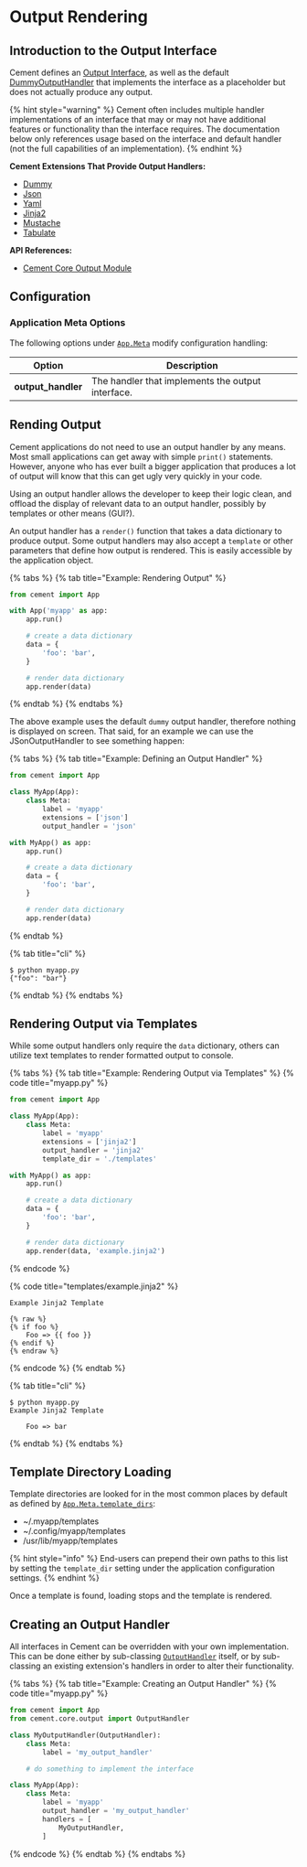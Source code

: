 # Output Rendering

## Introduction to the Output Interface

Cement defines an [Output Interface](https://cement.readthedocs.io/en/3.0/api/core/output/#cement.core.output.OutputInterface), as well as the default [DummyOutputHandler](https://docs.builtoncement.com/%7B%7B%20version%20%7D%7D/api/ext/ext\_dummy.html) that implements the interface as a placeholder but does not actually produce any output.

{% hint style="warning" %}
Cement often includes multiple handler implementations of an interface that may or may not have additional features or functionality than the interface requires. The documentation below only references usage based on the interface and default handler (not the full capabilities of an implementation).
{% endhint %}

**Cement Extensions That Provide Output Handlers:**

* [Dummy](../extensions/dummy.md)
* [Json](../extensions/json.md)
* [Yaml](../extensions/yaml.md)
* [Jinja2](../extensions/jinja2.md)
* [Mustache](../extensions/mustache.md)
* [Tabulate](../extensions/tabulate.md)

**API References:**

* [Cement Core Output Module](https://cement.readthedocs.io/en/3.0/api/core/output)

## **Configuration**

### **Application Meta Options**

The following options under [`App.Meta`](https://cement.readthedocs.io/en/3.0/api/core/foundation/#cement.core.foundation.App.Meta) modify configuration handling:

| **Option**          | **Description**                                   |
| ------------------- | ------------------------------------------------- |
| **output\_handler** | The handler that implements the output interface. |

## Rending Output

Cement applications do not need to use an output handler by any means. Most small applications can get away with simple `print()` statements. However, anyone who has ever built a bigger application that produces a lot of output will know that this can get ugly very quickly in your code.

Using an output handler allows the developer to keep their logic clean, and offload the display of relevant data to an output handler, possibly by templates or other means (GUI?).

An output handler has a `render()` function that takes a data dictionary to produce output. Some output handlers may also accept a `template` or other parameters that define how output is rendered. This is easily accessible by the application object.

{% tabs %}
{% tab title="Example: Rendering Output" %}
```python
from cement import App

with App('myapp' as app:
    app.run()

    # create a data dictionary
    data = {
        'foo': 'bar',
    }

    # render data dictionary
    app.render(data)
```
{% endtab %}
{% endtabs %}

The above example uses the default `dummy` output handler, therefore nothing is displayed on screen. That said, for an example we can use the JSonOutputHandler to see something happen:

{% tabs %}
{% tab title="Example: Defining an Output Handler" %}
```python
from cement import App

class MyApp(App):
    class Meta:
        label = 'myapp'
        extensions = ['json']
        output_handler = 'json'

with MyApp() as app:
    app.run()

    # create a data dictionary
    data = {
        'foo': 'bar',
    }

    # render data dictionary
    app.render(data)
```
{% endtab %}

{% tab title="cli" %}
```
$ python myapp.py
{"foo": "bar"}
```
{% endtab %}
{% endtabs %}

## Rendering Output via Templates

While some output handlers only require the `data` dictionary, others can utilize text templates to render formatted output to console.

{% tabs %}
{% tab title="Example: Rendering Output via Templates" %}
{% code title="myapp.py" %}
```python
from cement import App

class MyApp(App):
    class Meta:
        label = 'myapp'
        extensions = ['jinja2']
        output_handler = 'jinja2'
        template_dir = './templates'

with MyApp() as app:
    app.run()

    # create a data dictionary
    data = {
        'foo': 'bar',
    }

    # render data dictionary
    app.render(data, 'example.jinja2')
```
{% endcode %}

{% code title="templates/example.jinja2" %}
```
Example Jinja2 Template

{% raw %}
{% if foo %}
    Foo => {{ foo }}
{% endif %}
{% endraw %}
```
{% endcode %}
{% endtab %}

{% tab title="cli" %}
```
$ python myapp.py
Example Jinja2 Template

    Foo => bar
```
{% endtab %}
{% endtabs %}

## Template Directory Loading

Template directories are looked for in the most common places by default as defined by [`App.Meta.template_dirs`](https://cement.readthedocs.io/en/3.0/api/core/foundation/#cement.core.foundation.App.Meta.template\_dirs):

* \~/.myapp/templates
* \~/.config/myapp/templates
* /usr/lib/myapp/templates

{% hint style="info" %}
End-users can prepend their own paths to this list by setting the `template_dir` setting under the application configuration settings.
{% endhint %}

Once a template is found, loading stops and the template is rendered.

## Creating an Output Handler

All interfaces in Cement can be overridden with your own implementation. This can be done either by sub-classing [`OutputHandler`](https://cement.readthedocs.io/en/3.0/api/core/output/#cement.core.output.OutputHandler) itself, or by sub-classing an existing extension's handlers in order to alter their functionality.

{% tabs %}
{% tab title="Example: Creating an Output Handler" %}
{% code title="myapp.py" %}
```python
from cement import App
from cement.core.output import OutputHandler

class MyOutputHandler(OutputHandler):
    class Meta:
        label = 'my_output_handler'

    # do something to implement the interface

class MyApp(App):
    class Meta:
        label = 'myapp'
        output_handler = 'my_output_handler'
        handlers = [
            MyOutputHandler,
        ]
```
{% endcode %}
{% endtab %}
{% endtabs %}
